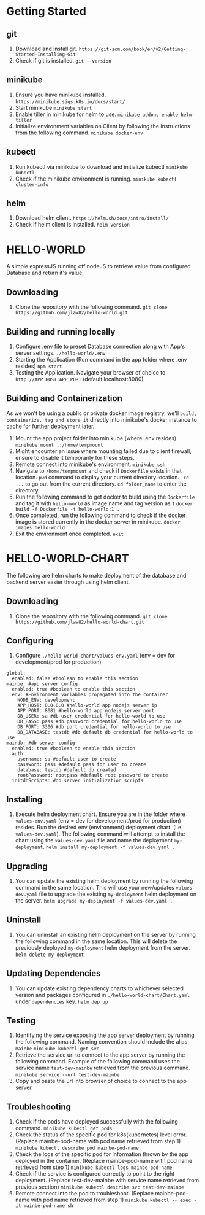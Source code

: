 # Getting Started
## git
1. Download and install git.
```https://git-scm.com/book/en/v2/Getting-Started-Installing-Git```
2. Check if git is installed.
```git --version```
## minikube
1. Ensure you have minikube installed.
```https://minikube.sigs.k8s.io/docs/start/```
2. Start minikube 
```minikube start```
3. Enable tiller in minikube for helm to use.
```minikube addons enable helm-tiller```
4. Initialize environment variables on Client by following the instructions from the following command.
```minikube docker-env```
## kubectl
1. Run kubectl via minikube to download and initialize kubectl 
```minikube kubectl```
2. Check if the minikube environment is running.
```minikube kubectl cluster-info```
## helm
1. Download helm client.
```https://helm.sh/docs/intro/install/```
2. Check if helm client is installed.
```helm version```

# HELLO-WORLD
A simple expressJS running off nodeJS to retrieve value from configured Database and return it's value.

## Downloading 
1. Clone the repository with the following command.
```git clone https://github.com/jlaw82/hello-world.git```
## Building and running locally
1. Configure .env file to preset Database connection along with App's server settings.
```./hello-world/.env```
2. Starting the Application (Run command in the app folder where .env resides)
```npm start```
3. Testing the Application. Navigate your browser of choice to ```http://APP_HOST:APP_PORT``` (default localhost:8080)
## Building and Containerization
As we won't be using a public or private docker image registry, we'll ```build, containerize, tag and store it``` directly into minikube's docker instance to cache for further deployment later.
1. Mount the app project folder into minikube (where .env resides)
```minikube mount .:/home/tempmount```
2. Might encounter an issue where mounting failed due to client firewall, ensure to disable it temporarily for these steps.
3. Remote connect into minikube's environment. 
```minikube ssh```
4. Navigate to ```/home/tempmount``` and check if ```Dockerfile``` exists in that location. ```pwd``` command to display your current directory location. ``` cd ...``` to go out from the current directory. ```cd folder_name``` to enter the directory.
5. Run the following command to get docker to build using the ```Dockerfile``` and tag it with ```hello-world``` as image name and tag version as ```1```
```docker build -f Dockerfile -t hello-world:1 .```
6. Once completed, run the following command to check if the docker image is stored currently in the docker server in minikube.
```docker images hello-world```
7. Exit the environment once completed.
```exit```

# HELLO-WORLD-CHART
The following are helm charts to make deployment of the database and backend server easier through using helm client.
## Downloading 
1. Clone the repository with the following command.
```git clone https://github.com/jlaw82/hello-world-chart.git```
## Configuring
1. Configure ```./hello-world-chart/values-env.yaml``` (env = dev for development/prod for production)
```
global:
  enabled: false #boolean to enable this section
mainbe: #app server config
  enabled: true #boolean to enable this section
  env: #Environment variables propagated into the container
    NODE_ENV: development
    APP_HOST: 0.0.0.0 #hello-world app nodejs server ip
    APP_PORT: 8081 #hello-world app nodejs server port
    DB_USER: sa #db user credential for hello-world to use
    DB_PASS: pass #db password credential for hello-world to use
    DB_PORT: 3306 #db port credential for hello-world to use
    DB_DATABASE: testdb #db default db credential for hello-world to use
maindb: #db server config
  enabled: true #boolean to enable this section
  auth:
    username: sa #default user to create
    password: pass #default pass for user to create
    database: testdb #default db created
    rootPassword: rootpass #default root password to create
  initdbScripts: #db server initialization scripts
```
## Installing
1. Execute helm deployment chart. Ensure you are in the folder where ```values-env.yaml``` (env = dev for development/prod for production) resides. Run the desired env (environment) deployment chart. (i.e. ```values-dev.yaml```). The following command will attempt to install the chart using the ```values-dev.yaml``` file and name the deployment ```my-deployment```.
```helm install my-deployment -f values-dev.yaml .```
## Upgrading
1. You can update the existing helm deployment by running the following command in the same location. This will use your new/updates ```values-dev.yaml``` file to upgrade the existing ```my-deployment``` helm deployment on the server.
```helm upgrade my-deployment -f values-dev.yaml .```
## Uninstall
1. You can uninstall an existing helm deployment on the server by running the following command in the same location. This will delete the previously deployed ```my-deployment``` helm deployment from the server.
 ```helm delete my-deployment```
## Updating Dependencies
1. You can update existing dependency charts to whichever selected version and packages configured in ```./hello-world-chart/Chart.yaml``` under ```dependencies``` key.
```helm dep up```

## Testing
1. Identifying the service exposing the app server deployment by running the following command. Naming convention should include the alias ```mainbe```
```minikube kubectl get svc```
2. Retrieve the service url to connect to the app server by running the following command. Example of the following command uses the service name ```test-dev-mainbe``` retrieved from the previous command.
```minikube service --url test-dev-mainbe```
3. Copy and paste the url into browser of choice to connect to the app server.
## Troubleshooting
1. Check if the pods have deployed successfully with the following command.
```minikube kubectl get pods```
2. Check the status of the specific pod for k8s(kubernetes) level error. (Replace mainbe-pod-name with pod name retrieved from step 1)
```minikube kubectl describe pod mainbe-pod-name```
3. Check the logs of the specific pod for information thrown by the app deployed in the container. (Replace mainbe-pod-name with pod name retrieved from step 1)
```minikube kubectl logs mainbe-pod-name```
4. Check if the service is configured correctly to point to the right deployment. (Replace test-dev-mainbe with service name retrieved from previous section)
```minikube kubectl describe svc test-dev-mainbe```
5. Remote connect into the pod to troubleshoot. (Replace mainbe-pod-name with pod name retrieved from step 1)
```minikube kubectl -- exec -it mainbe-pod-name sh```
